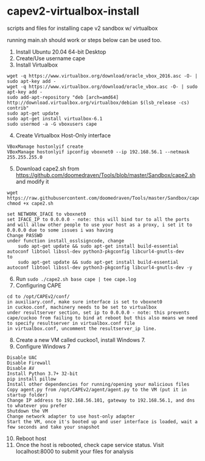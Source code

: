 # capev2-virtualbox-install
scripts and files for installing cape v2 sandbox w/ virtualbox

running main.sh should work or steps below can be used too.

1. Install Ubuntu 20.04 64-bit Desktop
2. Create/Use username cape
3. Install Virtualbox
```
wget -q https://www.virtualbox.org/download/oracle_vbox_2016.asc -O- | sudo apt-key add -
wget -q https://www.virtualbox.org/download/oracle_vbox.asc -O- | sudo apt-key add -
sudo add-apt-repository "deb [arch=amd64] http://download.virtualbox.org/virtualbox/debian $(lsb_release -cs) contrib"
sudo apt-get update
sudo apt-get install virtualbox-6.1
sudo usermod -a -G vboxusers cape
```
4. Create Virtualbox Host-Only interface
```
VBoxManage hostonlyif create
VBoxManage hostonlyif ipconfig vboxnet0 --ip 192.168.56.1 --netmask 255.255.255.0
```
5. Download cape2.sh from https://github.com/doomedraven/Tools/blob/master/Sandbox/cape2.sh and modify it
```
wget https://raw.githubusercontent.com/doomedraven/Tools/master/Sandbox/cape2.sh
chmod +x cape2.sh

set NETWORK_IFACE to vboxnet0
set IFACE_IP to 0.0.0.0 - note: this will bind tor to all the ports and will allow other people to use your host as a proxy, i set it to 0.0.0.0 due to some issues i was having
Change PASSWD
under function install_osslsigncode, change
    sudo apt-get update && sudo apt-get install build-essential autoconf libtool libssl-dev python3-pkgconfig libcurl4-gnutls-dev
to
    sudo apt-get update && sudo apt-get install build-essential autoconf libtool libssl-dev python3-pkgconfig libcurl4-gnutls-dev -y
```
6. Run `sudo ./cape2.sh base cape | tee cape.log`
7. Configuring CAPE
```
cd to /opt/CAPEv2/conf/
in auxiliary.conf, make sure interface is set to vboxnet0
in cuckoo.conf, machinery needs to be set to virtualbox
under resultserver section, set ip to 0.0.0.0 - note: this prevents cape/cuckoo from failing to bind at reboot but this also means we need to specify resultserver in virtualbox.conf file
in virtualbox.conf, uncomment the resultserver_ip line.
```
8. Create a new VM called cuckoo1, install Windows 7.
9. Configure Windows 7
```
Disable UAC
Disable Firewall
Disable AV
Install Python 3.7+ 32-bit
pip install pillow
Install other dependencies for running/opening your malicious files
Copy agent.py from /opt/CAPEv2/agent/agent.py to the VM (put it in startup folder)
Change IP address to 192.168.56.101, gateway to 192.168.56.1, and dns to whatever you prefer
Shutdown the VM
Change network adapter to use host-only adapter
Start the VM, once it's booted up and user interface is loaded, wait a few seconds and take your snapshot
```
10. Reboot host
11. Once the host is rebooted, check cape service status. Visit localhost:8000 to submit your files for analysis
